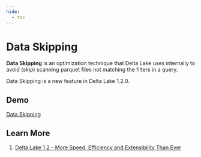 ```yaml
---
hide:
  - toc
---
```


# Data Skipping

**Data Skipping** is an optimization technique that Delta Lake uses internally to avoid (_skip_) scanning parquet files not matching the filters in a query.

Data Skipping is a new feature in Delta Lake 1.2.0.

## Demo

[Data Skipping](../demo/data-skipping.md)

## Learn More

1. [Delta Lake 1.2 - More Speed, Efficiency and Extensibility Than Ever](https://delta.io/blog/2022-05-05-delta-lake-1-2-released/)
